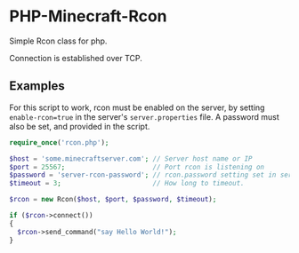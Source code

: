 PHP-Minecraft-Rcon
==================

Simple Rcon class for php.

Connection is established over TCP.

## Examples

For this script to work, rcon must be enabled on the server, by setting `enable-rcon=true` in the server's `server.properties` file. A password must also be set, and provided in the script.

```php
require_once('rcon.php');

$host = 'some.minecraftserver.com'; // Server host name or IP
$port = 25567;                      // Port rcon is listening on
$password = 'server-rcon-password'; // rcon.password setting set in server.properties
$timeout = 3;                       // How long to timeout.

$rcon = new Rcon($host, $port, $password, $timeout);

if ($rcon->connect())
{
  $rcon->send_command("say Hello World!");
}
```
